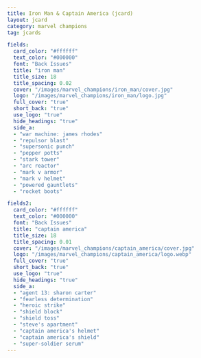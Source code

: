 ```yaml
---
title: Iron Man & Captain America (jcard)
layout: jcard
category: marvel champions
tag: jcards

fields:
  card_color: "#ffffff"
  text_color: "#000000"
  font: "Back Issues"
  title: "iron man"
  title_size: 18
  title_spacing: 0.02
  cover: "/images/marvel_champions/iron_man/cover.jpg"
  logo: "/images/marvel_champions/iron_man/logo.jpg"
  full_cover: "true"
  short_back: "true"
  use_logo: "true"
  hide_headings: "true"
  side_a:
  - "war machine: james rhodes"
  - "repulsor blast"
  - "supersonic punch"
  - "pepper potts"
  - "stark tower"
  - "arc reactor"
  - "mark v armor"
  - "mark v helmet"
  - "powered gauntlets"
  - "rocket boots"

fields2:
  card_color: "#ffffff"
  text_color: "#000000"
  font: "Back Issues"
  title: "captain america"
  title_size: 18
  title_spacing: 0.01
  cover: "/images/marvel_champions/captain_america/cover.jpg"
  logo: "/images/marvel_champions/captain_america/logo.webp"
  full_cover: "true"
  short_back: "true"
  use_logo: "true"
  hide_headings: "true"
  side_a:
  - "agent 13: sharon carter"
  - "fearless determination"
  - "heroic strike"
  - "shield block"
  - "shield toss"
  - "steve's apartment"
  - "captain america's helmet"
  - "captain america's shield"
  - "super-soldier serum"
---
```

